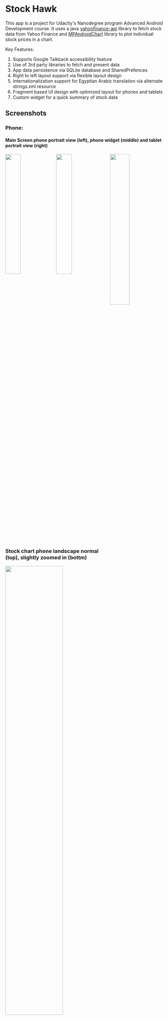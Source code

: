 # Stock Hawk

This app is a project for Udacity's Nanodegree program Advanced Android Development course.  It uses a java [yahoofinance-api](https://github.com/sstrickx/yahoofinance-api) library to fetch stock data from Yahoo Finance and [MPAndroidChart](https://github.com/PhilJay/MPAndroidChart) library to plot individual stock prices in a chart.

Key Features:

1) Supports Google Talkback accessibility feature
2) Use of 3rd party libraries to fetch and present data
3) App data persistence via SQLite database and SharedPrefences
4) Right to left layout support via flexible layout design
5) Internationalization support for Egyptian Arabic translation via alternate strings.xml resource
6) Fragment based UI design with optimized layout for phones and tablets
7) Custom widget for a quick summary of stock data

## Screenshots

### Phone:

#### Main Screen phone portrait view (left), phone widget (middle) and tablet portrait view (right)

<div>
<img aligb="left" src="screenshots/phone_main_port.png" width="31%">
<img align="top|middle" src="screenshots/phone_widget.png" width="31%">
<img align="right" src="screenshots/tablet_port.png " width="34.75%">
</div>



### Stock chart phone landscape normal (top), slightly zoomed in (bottm)



<img src="screenshots/phone_chart_land.png" width="60%">
<img src="screenshots/phone_chart_land_zoom.png" width="60%">

### Tablet horizontal layout

<img src="screenshots/tablet_land.png " width="80%">



